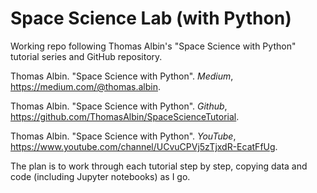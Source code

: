# Space Science Lab (with Python)
Working repo following Thomas Albin's "Space Science with Python" tutorial series and GitHub repository.

Thomas Albin. "Space Science with Python". _Medium_, https://medium.com/@thomas.albin.

Thomas Albin. "Space Science with Python". _Github_, https://github.com/ThomasAlbin/SpaceScienceTutorial.

Thomas Albin. "Space Science with Python". _YouTube_, https://www.youtube.com/channel/UCvuCPVj5zTjxdR-EcatFfUg.

The plan is to work through each tutorial step by step, copying data and code (including Jupyter notebooks) as I go.

